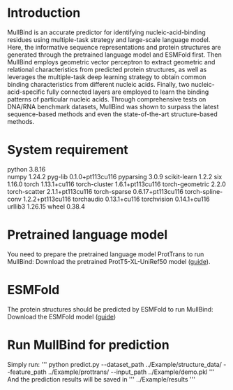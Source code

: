 # Introduction
MullBind is an accurate predictor for identifying nucleic-acid-binding residues using multiple-task strategy and large-scale language model. Here, the informative sequence representations and protein structures are generated through the pretrained language model and ESMFold first. Then MullBind employs geometric vector perceptron to extract geometric and relational characteristics from predicted protein structures, as well as leverages the multiple-task deep learning strategy to obtain common binding characteristics from different nucleic acids. Finally, two nucleic-acid-specific fully connected layers are employed to learn the binding patterns of particular nucleic acids. Through comprehensive tests on DNA/RNA benchmark datasets, MullBind was shown to surpass the latest sequence-based methods and even the state-of-the-art structure-based methods. 
# System requirement
python 3.8.16  
numpy 1.24.2
pyg-lib 0.1.0+pt113cu116
pyparsing 3.0.9
scikit-learn 1.2.2
six 1.16.0
torch 1.13.1+cu116
torch-cluster 1.6.1+pt113cu116
torch-geometric 2.2.0 
torch-scatter 2.1.1+pt113cu116
torch-sparse 0.6.17+pt113cu116
torch-spline-conv 1.2.2+pt113cu116
torchaudio 0.13.1+cu116
torchvision 0.14.1+cu116
urllib3  1.26.15
wheel 0.38.4
# Pretrained language model
You need to prepare the pretrained language model ProtTrans to run MullBind:
Download the pretrained ProtT5-XL-UniRef50 model ([guide](https://github.com/agemagician/ProtTrans)).
# ESMFold
The protein structures should be predicted by ESMFold to run MullBind:
Download the ESMFold model ([guide](https://github.com/facebookresearch/esm))
# Run MullBind for prediction
Simply run:
'''
python predict.py --dataset_path ../Example/structure_data/ --feature_path ../Example/prottrans/ --input_path ../Example/demo.pkl
'''
And the prediction results will be saved in
'''
../Example/results
'''

